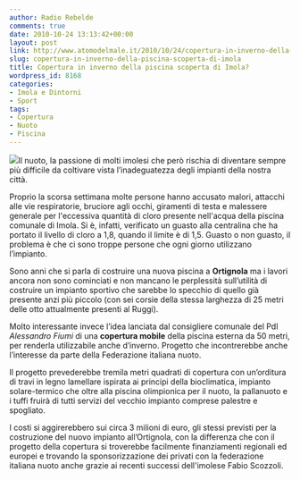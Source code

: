```yaml
---
author: Radio Rebelde
comments: true
date: 2010-10-24 13:13:42+00:00
layout: post
link: http://www.atomodelmale.it/2010/10/24/copertura-in-inverno-della-piscina-scoperta-di-imola/
slug: copertura-in-inverno-della-piscina-scoperta-di-imola
title: Copertura in inverno della piscina scoperta di Imola?
wordpress_id: 8168
categories:
- Imola e Dintorni
- Sport
tags:
- Copertura
- Nuoto
- Piscina
---
```


![](http://www.atomodelmale.it/wp-content/uploads/2010/10/ComunaleInternapiccolaMonti-300x200.jpg)Il nuoto, la passione di molti imolesi che però rischia di diventare sempre più difficile da coltivare vista l’inadeguatezza degli impianti della nostra città.

Proprio la scorsa settimana molte  persone hanno accusato  malori, attacchi alle vie respiratorie, bruciore agli occhi, giramenti di testa e malessere generale per l'eccessiva quantità di cloro presente nell'acqua della piscina comunale di Imola. Si è, infatti, verificato  un guasto alla centralina che ha portato il livello di cloro a 1,8, quando il limite è di 1,5. Guasto o non guasto, il problema è che ci sono troppe persone che ogni giorno utilizzano l’impianto.

Sono anni che si parla di costruire una nuova piscina a **Ortignola** ma i lavori ancora non sono cominciati e non mancano le perplessità sull’utilità di costruire un impianto sportivo che sarebbe lo specchio di quello già presente anzi più piccolo (con sei corsie della stessa larghezza di 25 metri delle otto attualmente presenti al Ruggi).<!-- more -->



Molto interessante invece l’idea lanciata dal consigliere comunale del Pdl _Alessandro Fiumi_ di una **copertura mobile** della piscina esterna da 50 metri, per renderla utilizzabile anche d’inverno. Progetto che incontrerebbe anche l’interesse da parte della Federazione italiana nuoto.

Il progetto prevederebbe tremila metri quadrati di copertura con un’orditura di travi in legno lamellare ispirata ai principi della bioclimatica, impianto solare-termico che oltre alla piscina olimpionica per il nuoto, la pallanuoto e i tuffi fruirà di tutti servizi del vecchio impianto comprese palestre e spogliato.

I costi si aggirerebbero sui circa 3 milioni di euro, gli stessi previsti per la costruzione del nuovo impianto all’Ortignola, con la differenza che con  il progetto della copertura si troverebbe facilmente finanziamenti regionali ed europei e trovando la sponsorizzazione dei privati con la federazione italiana nuoto anche grazie ai recenti successi dell'imolese Fabio Scozzoli.

